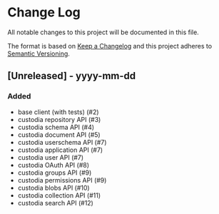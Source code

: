 # Change Log
All notable changes to this project will be documented in this file.

The format is based on [Keep a Changelog](http://keepachangelog.com/)
and this project adheres to [Semantic Versioning](http://semver.org/).

## [Unreleased] - yyyy-mm-dd

### Added
- base client (with tests) (#2)
- custodia repository API (#3)
- custodia schema API (#4)
- custodia document API (#5)
- custodia userschema API (#7)
- custodia application API (#7)
- custodia user API (#7)
- custodia OAuth API (#8)
- custodia groups API (#9)
- custodia permissions API (#9)
- custodia blobs API (#10)
- custodia collection API (#11)
- custodia search API (#12)